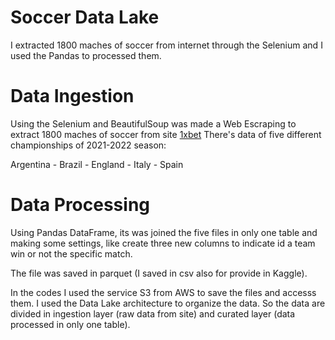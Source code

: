 # Soccer Data Lake
I extracted 1800 maches of soccer from internet through the Selenium and I used the Pandas to processed them.

#  Data Ingestion

Using the Selenium and BeautifulSoup was made a Web Escraping to extract 1800 maches of soccer from site [1xbet](https://1xbet.whoscored.com/)
There's data of five different championships of 2021-2022 season:


Argentina - Brazil - England - Italy - Spain

# Data Processing

Using Pandas DataFrame, its was joined the five files in only one table and making some settings, like create three new columns to 
indicate id a team win or not the specific match.

The file was saved in parquet (I saved in csv also for provide in Kaggle).


In the codes I used the service S3 from AWS to save the files and accesss them.
I used the Data Lake architecture to organize the data.
So the data are divided in ingestion layer (raw data from site) and curated layer (data processed in only one table).

